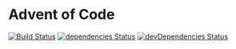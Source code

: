 # Advent of Code

[![Build Status](https://travis-ci.com/marcobiedermann/advent-of-code.svg)](https://travis-ci.com/marcobiedermann/advent-of-code)
[![dependencies Status](https://david-dm.org/marcobiedermann/advent-of-code/status.svg)](https://david-dm.org/marcobiedermann/advent-of-code)
[![devDependencies Status](https://david-dm.org/marcobiedermann/advent-of-code/dev-status.svg)](https://david-dm.org/marcobiedermann/advent-of-code?type=dev)
